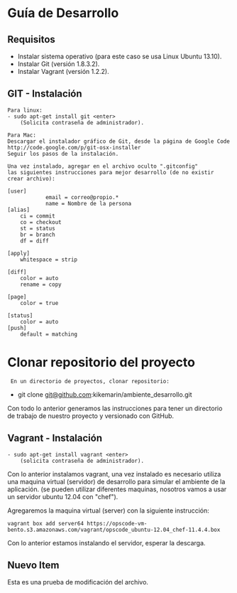 # Guía de Desarrollo

## Requisitos

- Instalar sistema operativo (para este caso se usa Linux Ubuntu 13.10).
- Instalar Git (versión 1.8.3.2).
- Instalar Vagrant (versión 1.2.2).


## GIT - Instalación

	Para linux:
	- sudo apt-get install git <enter>
		(Solicita contraseña de administrador).

	Para Mac:
	Descargar el instalador gráfico de Git, desde la página de Google Code
	http://code.google.com/p/git-osx-installer
	Seguir los pasos de la instalación.
		
	Una vez instalado, agregar en el archivo oculto ".gitconfig" 
	las siguientes instrucciones para mejor desarrollo (de no existir crear archivo):

```
[user]
			email = correo@propio.*
			name = Nombre de la persona
[alias]
	ci = commit
	co = checkout
	st = status
	br = branch
	df = diff

[apply]
	whitespace = strip

[diff]
	color = auto
	rename = copy

[page]
	color = true

[status]
	color = auto
[push]
	default = matching
```

# Clonar repositorio del proyecto
	 En un directorio de proyectos, clonar repositorio:

- git clone git@github.com:kikemarin/ambiente_desarrollo.git <enter>

Con todo lo anterior generamos las instrucciones para tener
un directorio de trabajo de nuestro proyecto y versionado con GitHub.


## Vagrant - Instalación
	
	- sudo apt-get install vagrant <enter>
		(solicita contraseña de administrador).

Con lo anterior instalamos vagrant, una vez instalado es necesario
utiliza una maquina virtual (servidor) de desarrollo para simular el ambiente
de la aplicación.
(se pueden utilizar diferentes maquinas, nosotros vamos a usar
un servidor ubuntu 12.04 con "chef").

Agregaremos la maquina virtual (server) con la siguiente instrucción:

```
vagrant box add server64 https://opscode-vm-bento.s3.amazonaws.com/vagrant/opscode_ubuntu-12.04_chef-11.4.4.box
```
Con lo anterior estamos instalando el servidor, esperar la descarga.

## Nuevo Item

Esta es una prueba de modificación del archivo.
